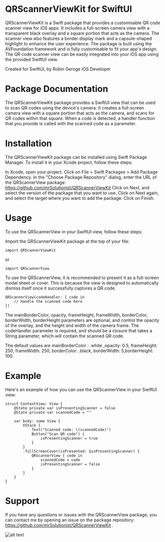 # QRScannerViewKit for SwiftUI 

QRScannerViewKit is a Swift package that provides a customisable QR code scanner view for iOS apps. 
It includes a full-screen camera view with a transparent black overlay and a square portion that acts as the camera. 
The scanner view also features a border display mark and a capsule-shaped highlight to enhance the user experience. 
The package is built using the AVFoundation framework and is fully customisable to fit your app's design. 
The QR code scanner view can be easily integrated into your iOS app using the provided SwiftUI view.

Created for SwiftUI, 
by Robin Geroge
iOS Developer 


# Package Documentation
The QRScannerViewKit package provides a SwiftUI view that can be used to scan QR codes using the device's camera. It creates a full-screen camera view with a square portion that acts as the camera, and scans for QR codes within that square. When a code is detected, a handler function that you provide is called with the scanned code as a parameter.

# Installation
The QRScannerViewKit package can be installed using Swift Package Manager. To install it in your Xcode project, follow these steps:

In Xcode, open your project.
Click on File > Swift Packages > Add Package Dependency.
In the "Choose Package Repository" dialog, enter the URL of the QRScannerView package: https://github.com/mrSolutionist/QRScannerViewKit 
Click on Next, and select the version of the package that you want to use.
Click on Next again, and select the target where you want to add the package.
Click on Finish.


# Usage
To use the QRScannerView in your SwiftUI view, follow these steps:

Import the QRScannerViewKit package at the top of your file:

```
import QRScannerViewKit
```

or 

```
import QRScannerView
```
To use the QRScannerView, it is recommended to present it as a full-screen modal sheet or cover. This is because the view is designed to automatically dismiss itself once it successfully captures a QR code.

```
QRScannerView(codeHandler: { code in
    // Handle the scanned code here
})
```
The mainBorderColor, opacity, frameHeight, frameWidth, borderColor, borderWidth, borderHeight  parameters are optional, and control the opacity of the overlay, and the height and width of the camera frame. The codeHandler parameter is required, and should be a closure that takes a String parameter, which will contain the scanned QR code.

The default values are mainBorderColor : .white ,opacity: 0.5, frameHeight: 250, frameWidth: 250, borderColor: .black, borderWidth: 5,borderHeight: 100.

# Example

Here's an example of how you can use the QRScannerView in your SwiftUI view:

```
struct ContentView: View {
    @State private var isPresentingScanner = false
    @State private var scannedCode = ""

    var body: some View {
        VStack {
            Text("Scanned code: \(scannedCode)")
            Button("Scan QR code") {
                isPresentingScanner = true
            }
        }
        .fullScreenCover(isPresented: $isPresentingScanner) {
            QRScannerView { code in
                scannedCode = code
                isPresentingScanner = false
            }
        }
    }
}

```

# Support

If you have any questions or issues with the QRScannerView package, you can contact me by opening an issue on the package repository: https://github.com/mrSolutionist/QRScannerViewKit .


![alt text](https://github.com/mrSolutionist/QRScannerViewKit/blob/main/IMG_6013.jpg)

